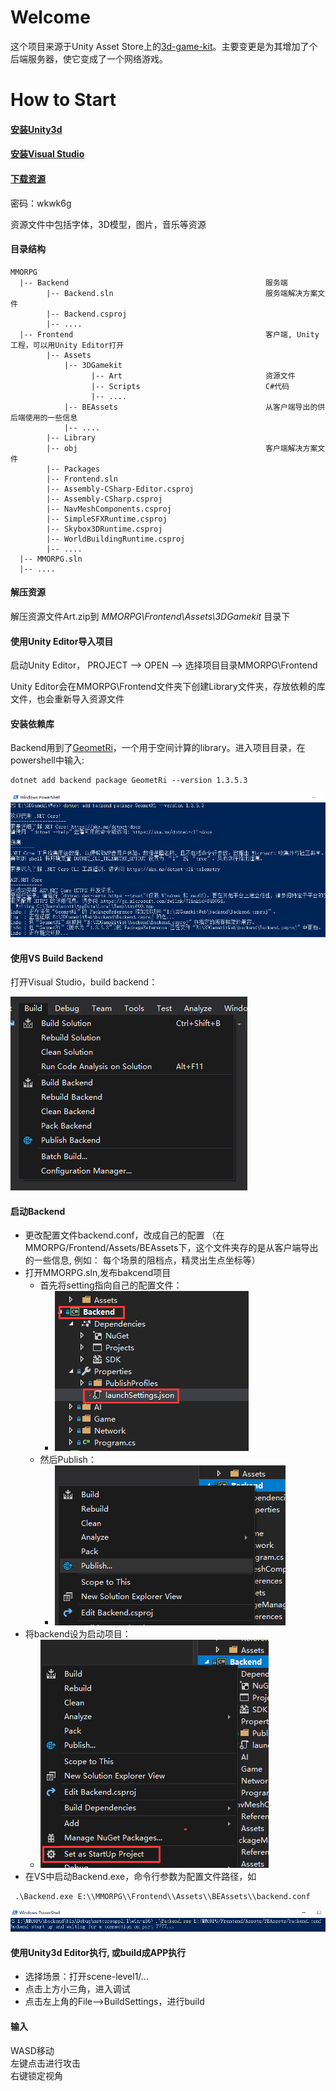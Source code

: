 # Welcome

这个项目来源于Unity Asset Store上的[3d-game-kit](https://assetstore.unity.com/packages/essentials/tutorial-projects/3d-game-kit-115747)。主要变更是为其增加了个后端服务器，使它变成了一个网络游戏。

# How to Start

#### [安装Unity3d](https://store.unity.com/cn)

#### [安装Visual Studio](https://visualstudio.microsoft.com/)

#### [下载资源](https://share.weiyun.com/5nofemx)

密码：wkwk6g

资源文件中包括字体，3D模型，图片，音乐等资源

#### 目录结构
```
MMORPG
  |-- Backend                                            服务端
        |-- Backend.sln                                  服务端解决方案文件
        |-- Backend.csproj
        |-- ....
  |-- Frontend                                           客户端, Unity工程，可以用Unity Editor打开
        |-- Assets
            |-- 3DGamekit
                  |-- Art                                资源文件
                  |-- Scripts                            C#代码
                  |-- ....
            |-- BEAssets                                 从客户端导出的供后端使用的一些信息
            |-- ....
        |-- Library
        |-- obj                                          客户端解决方案文件
        |-- Packages
        |-- Frontend.sln                                 
        |-- Assembly-CSharp-Editor.csproj
        |-- Assembly-CSharp.csproj
        |-- NavMeshComponents.csproj
        |-- SimpleSFXRuntime.csproj
        |-- Skybox3DRuntime.csproj
        |-- WorldBuildingRuntime.csproj
        |-- ....
  |-- MMORPG.sln  
  |-- ....

```
#### 解压资源
解压资源文件Art.zip到 *MMORPG\Frontend\Assets\3DGamekit* 目录下


#### 使用Unity Editor导入项目

启动Unity Editor， PROJECT --> OPEN --> 选择项目目录MMORPG\Frontend  

Unity Editor会在MMORPG\Frontend文件夹下创建Library文件夹，存放依赖的库文件，也会重新导入资源文件

#### 安装依赖库

Backend用到了[GeometRi](https://github.com/RiSearcher/GeometRi.CSharp)，一个用于空间计算的library。进入项目目录，在powershell中输入:

```
dotnet add backend package GeometRi --version 1.3.5.3
```

![54314289881](Doc/pic/GeometRi.png)

#### 使用VS Build Backend

打开Visual Studio，build backend：

![buildBackend](Doc/pic/buildBackend.png)

#### 启动Backend

- 更改配置文件backend.conf，<assetPath>改成自己的配置
（在MMORPG/Frontend/Assets/BEAssets下，这个文件夹存的是从客户端导出的一些信息, 例如： 每个场景的阻档点，精灵出生点坐标等）
- 打开MMORPG.sln,发布bakcend项目
  - 首先将setting指向自己的配置文件：
    - ![54314488662](Doc/pic/settingBackend.png)
  - 然后Publish：
    - ![publishBackend](Doc/pic/publishBackend.png)
- 将backend设为启动项目：
  - ![54314505524](Doc/pic/StartPrj.png)
- 在VS中启动Backend.exe，命令行参数为配置文件路径，如
```shell
 .\Backend.exe E:\\MMORPG\\Frontend\\Assets\\BEAssets\\backend.conf
```
![54314548145](Doc/pic/backendexe.png)

#### 使用Unity3d Editor执行, 或build成APP执行
- 选择场景：打开scene-level1/...
- 点击上方小三角，进入调试
- 点击左上角的File—>BuildSettings，进行build

#### 输入
WASD移动  
左键点击进行攻击  
右键锁定视角  
